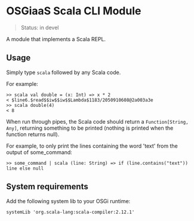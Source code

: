 # OSGiaaS Scala CLI Module

> Status: in devel

A module that implements a Scala REPL.

## Usage

Simply type `scala` followed by any Scala code.

For example:

```
>> scala val double = (x: Int) => x * 2
< $line6.$read$$iw$$iw$$Lambda$1183/2050910608@2a003a3e
>> scala double(4)
< 8
```

When run through pipes, the Scala code should return a `Function[String, Any]`,
returning something to be printed (nothing is printed when the function returns null).

For example, to only print the lines containing the word 'text' from the output of some_command:

```
>> some_command | scala (line: String) => if (line.contains("text")) line else null
```

## System requirements

Add the following system lib to your OSGi runtime:

```
systemLib 'org.scala-lang:scala-compiler:2.12.1'
```
